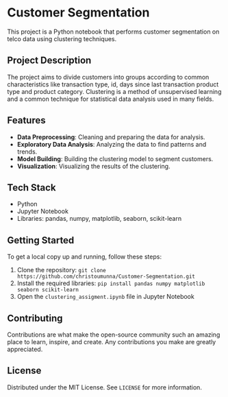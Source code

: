 # Customer Segmentation

This project is a Python notebook that performs customer segmentation on telco data using clustering techniques.

## Project Description

The project aims to divide customers into groups according to common characteristics like transaction type, id, days since last transaction product type and product category. Clustering is a method of unsupervised learning and a common technique for statistical data analysis used in many fields.

## Features

- **Data Preprocessing**: Cleaning and preparing the data for analysis.
- **Exploratory Data Analysis**: Analyzing the data to find patterns and trends.
- **Model Building**: Building the clustering model to segment customers.
- **Visualization**: Visualizing the results of the clustering.

## Tech Stack

- Python
- Jupyter Notebook
- Libraries: pandas, numpy, matplotlib, seaborn, scikit-learn

## Getting Started

To get a local copy up and running, follow these steps:

1. Clone the repository: `git clone https://github.com/christoumunna/Customer-Segmentation.git`
2. Install the required libraries: `pip install pandas numpy matplotlib seaborn scikit-learn`
3. Open the `clustering_assigment.ipynb` file in Jupyter Notebook

## Contributing

Contributions are what make the open-source community such an amazing place to learn, inspire, and create. Any contributions you make are greatly appreciated.

## License

Distributed under the MIT License. See `LICENSE` for more information.
